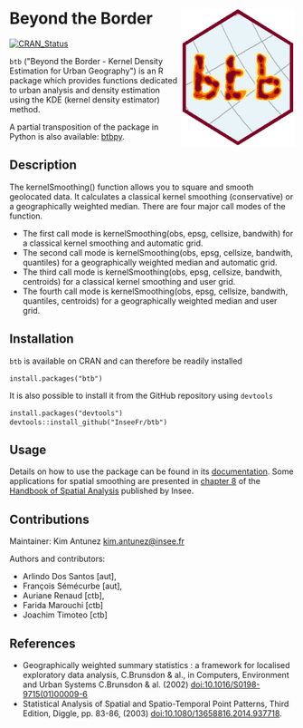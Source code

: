 # Beyond the Border <img src="man/figures/logo.png" width=200 align="right" />

[![CRAN_Status](http://www.r-pkg.org/badges/version/btb)](https://cran.r-project.org/package=btb)

`btb` ("Beyond the Border - Kernel Density Estimation for Urban Geography") is an R package which provides functions dedicated to urban analysis and density estimation using the KDE (kernel density estimator) method. 

A partial transposition of the package in Python is also available: [btbpy](https://github.com/InseeFrLab/btbpy).

## Description

 The kernelSmoothing() function allows you to square and smooth geolocated data. It calculates a classical kernel smoothing (conservative) or a geographically weighted median. There are four major call modes of the function. 

- The first call mode is kernelSmoothing(obs, epsg, cellsize, bandwith) for a classical kernel smoothing and automatic grid.
- The second call mode is kernelSmoothing(obs, epsg, cellsize, bandwith, quantiles) for a geographically weighted median and automatic grid.
- The third call mode is kernelSmoothing(obs, epsg, cellsize, bandwith, centroids) for a classical kernel smoothing and user grid.
- The fourth call mode is kernelSmoothing(obs, epsg, cellsize, bandwith, quantiles, centroids) for a geographically weighted median and user grid.

## Installation

`btb` is available on CRAN and can therefore be readily installed
```
install.packages("btb")
```

It is also possible to install it from the GitHub repository using `devtools`
```
install.packages("devtools")
devtools::install_github("InseeFr/btb")
```

## Usage 

Details on how to use the package can be found in its [documentation](man). Some applications for spatial smoothing are presented in [chapter 8](https://www.insee.fr/en/statistiques/fichier/3635545/imet131-l-chapitre-8.pdf) of the [Handbook of Spatial Analysis](https://www.insee.fr/en/information/3635545) published by Insee.

## Contributions

Maintainer: Kim Antunez <kim.antunez@insee.fr>

Authors and contributors:
- Arlindo Dos Santos [aut],
- François Sémécurbe [aut],
- Auriane Renaud [ctb],
- Farida Marouchi [ctb]
- Joachim Timoteo [ctb]

## References

- Geographically weighted summary statistics : a framework for localised exploratory data analysis, C.Brunsdon & al., in Computers, Environment and Urban Systems C.Brunsdon & al. (2002) [doi:10.1016/S0198-9715(01)00009-6](https://doi.org/10.1016/S0198-9715(01)00009-6) 
- Statistical Analysis of Spatial and Spatio-Temporal Point Patterns, Third Edition, Diggle, pp. 83-86, (2003) [doi:10.1080/13658816.2014.937718](https://doi.org/10.1080/13658816.2014.937718).
